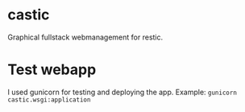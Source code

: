 # castic

Graphical fullstack webmanagement for restic.

# Test webapp
I used gunicorn for testing and deploying the app.
Example:
	```gunicorn castic.wsgi:application```
